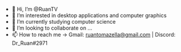 - 👋 Hi, I’m @RuanTV
- 👀 I’m interested in desktop applications and computer graphics
- 🌱 I’m currently studying computer science
- 💞️ I’m looking to collaborate on ...
- 📫 How to reach me -> Gmail: ruantomazella@gmail.com | Discord: Dr_Ruan#2971

<!---
RuanTV/RuanTV is a ✨ special ✨ repository because its `README.md` (this file) appears on your GitHub profile.
You can click the Preview link to take a look at your changes.
--->
